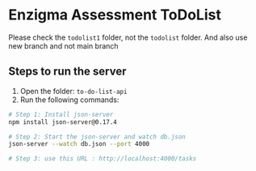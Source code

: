 # Enzigma Assessment ToDoList

Please check the `todolist1` folder, not the `todolist` folder.
And also use new branch and not main branch

## Steps to run the server

1. Open the folder: `to-do-list-api`
2. Run the following commands:

```bash
# Step 1: Install json-server
npm install json-server@0.17.4

# Step 2: Start the json-server and watch db.json
json-server --watch db.json --port 4000

# Step 3: use this URL : http://localhost:4000/tasks
